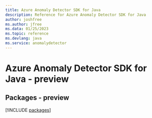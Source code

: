 ```yaml
---
title: Azure Anomaly Detector SDK for Java
description: Reference for Azure Anomaly Detector SDK for Java
author: joshfree
ms.author: jfree
ms.data: 01/25/2023
ms.topic: reference
ms.devlang: java
ms.service: anomalydetector
---
```

# Azure Anomaly Detector SDK for Java - preview
## Packages - preview
[!INCLUDE [packages](anomaly-detector-index.md)]